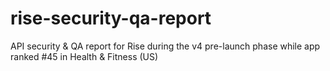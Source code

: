 # rise-security-qa-report
API security &amp; QA report for Rise during the v4 pre-launch phase while app ranked #45 in Health &amp; Fitness (US)
